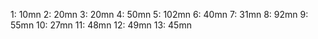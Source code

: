 1: 10mn
2: 20mn
3: 20mn
4: 50mn
5: 102mn
6: 40mn
7: 31mn
8: 92mn
9: 55mn
10: 27mn
11: 48mn
12: 49mn
13: 45mn